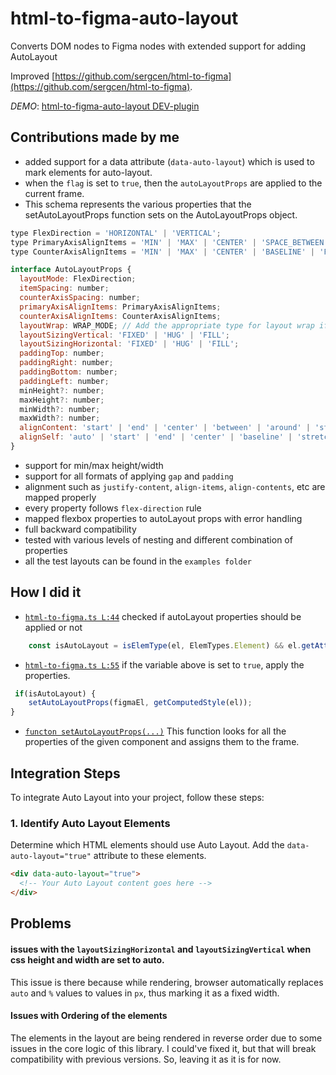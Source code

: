 # html-to-figma-auto-layout

Converts DOM nodes to Figma nodes with extended support for adding AutoLayout

Improved [https://github.com/sergcen/html-to-figma](https://github.com/sergcen/html-to-figma).

_DEMO_: [html-to-figma-auto-layout DEV-plugin](https://www.figma.com/community/plugin/1331945921486030669/html-to-figma-auto-layout-dev-plugin)

## Contributions made by me
- added support for a data attribute (`data-auto-layout`) which is used to mark elements for auto-layout.
- when the `flag` is set to `true`, then the `autoLayoutProps` are applied to the current frame.
- This schema represents the various properties that the setAutoLayoutProps function sets on the AutoLayoutProps object.
```js
type FlexDirection = 'HORIZONTAL' | 'VERTICAL';
type PrimaryAxisAlignItems = 'MIN' | 'MAX' | 'CENTER' | 'SPACE_BETWEEN' | 'SPACE_AROUND' | 'SPACE_EVENLY';
type CounterAxisAlignItems = 'MIN' | 'MAX' | 'CENTER' | 'BASELINE' | 'FILL';

interface AutoLayoutProps {
  layoutMode: FlexDirection;
  itemSpacing: number;
  counterAxisSpacing: number;
  primaryAxisAlignItems: PrimaryAxisAlignItems;
  counterAxisAlignItems: CounterAxisAlignItems;
  layoutWrap: WRAP_MODE; // Add the appropriate type for layout wrap if applicable
  layoutSizingVertical: 'FIXED' | 'HUG' | 'FILL';
  layoutSizingHorizontal: 'FIXED' | 'HUG' | 'FILL';
  paddingTop: number;
  paddingRight: number;
  paddingBottom: number;
  paddingLeft: number;
  minHeight?: number;
  maxHeight?: number;
  minWidth?: number;
  maxWidth?: number;
  alignContent: 'start' | 'end' | 'center' | 'between' | 'around' | 'stretch';
  alignSelf: 'auto' | 'start' | 'end' | 'center' | 'baseline' | 'stretch';
}
  ```
- support for min/max height/width
- support for all formats of applying `gap` and `padding`
- alignment such as `justify-content`, `align-items`, `align-contents`, etc are mapped properly
- every property follows `flex-direction` rule
- mapped flexbox properties to autoLayout props with error handling
- full backward compatibility
- tested with various levels of nesting and different combination of properties
- all the test layouts can be found in the `examples folder`

## How I did it
- [`html-to-figma.ts L:44`](https://github.com/theanuragshukla/html-to-figma/blob/14c68e12225f273cc81716f672188eb9ab6948d1/src/browser/html-to-figma.ts#L44)
checked if autoLayout properties should be applied or not
```js
    const isAutoLayout = isElemType(el, ElemTypes.Element) && el.getAttribute('data-auto-layout')==='true' || false;
```
- [`html-to-figma.ts L:55`](https://github.com/theanuragshukla/html-to-figma/blob/14c68e12225f273cc81716f672188eb9ab6948d1/src/browser/html-to-figma.ts#L55)
if the variable above is set to `true`, apply the properties.
```js
 if(isAutoLayout) {
    setAutoLayoutProps(figmaEl, getComputedStyle(el));
}
```
- [`functon setAutoLayoutProps(...)`](https://github.com/theanuragshukla/html-to-figma/blob/14c68e12225f273cc81716f672188eb9ab6948d1/src/browser/addAutoLayoutProps.ts#L37)
This function looks for all the properties of the given component and assigns them to the frame.


## Integration Steps

To integrate Auto Layout into your project, follow these steps:

### 1. Identify Auto Layout Elements

Determine which HTML elements should use Auto Layout. Add the `data-auto-layout="true"` attribute to these elements.

```html
<div data-auto-layout="true">
  <!-- Your Auto Layout content goes here -->
</div>
```

## Problems
#### issues with the `layoutSizingHorizontal` and `layoutSizingVertical` when css height and width are set to auto.

This issue is there because while rendering, browser automatically replaces `auto` and `%` values to values in `px`, thus marking it as a fixed width.

#### Issues with Ordering of the elements

The elements in the layout are being rendered in reverse order due to some issues in the core logic of this library. I could've fixed it, but that will break compatibility with previous versions. So, leaving it as it is for now.
